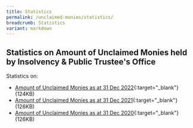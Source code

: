 ```yaml
---
title: Statistics
permalink: /unclaimed-monies/statistics/
breadcrumb: Statistics
variant: markdown
---
```

Statistics on Amount of Unclaimed Monies held by Insolvency &amp; Public Trustee's Office
---


Statistics on: <br>

* [Amount of Unclaimed Monies as at 31 Dec 2022](/files/unclaimed%20monies%20held%20by%20ipto%202022.pdf){:target="_blank"}(124KB)<br>
* [Amount of Unclaimed Monies as at 31 Dec 2021](/files/Unclaimed%20Monies%20Held%20by%20IPTO%202021.pdf){:target="_blank"}(126KB)<br>
* [Amount of Unclaimed Monies as at 31 Dec 2020](/files/Unclaimed%20Monies%20Held%20by%20IPTO%202020.pdf){:target="_blank"}(126KB)<br>
